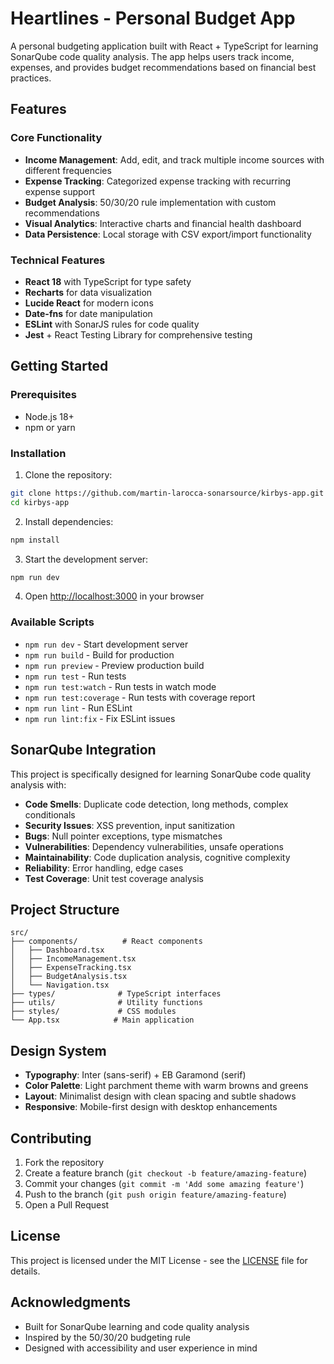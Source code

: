 # Heartlines - Personal Budget App

A personal budgeting application built with React + TypeScript for learning SonarQube code quality analysis. The app helps users track income, expenses, and provides budget recommendations based on financial best practices.

## Features

### Core Functionality
- **Income Management**: Add, edit, and track multiple income sources with different frequencies
- **Expense Tracking**: Categorized expense tracking with recurring expense support
- **Budget Analysis**: 50/30/20 rule implementation with custom recommendations
- **Visual Analytics**: Interactive charts and financial health dashboard
- **Data Persistence**: Local storage with CSV export/import functionality

### Technical Features
- **React 18** with TypeScript for type safety
- **Recharts** for data visualization
- **Lucide React** for modern icons
- **Date-fns** for date manipulation
- **ESLint** with SonarJS rules for code quality
- **Jest** + React Testing Library for comprehensive testing

## Getting Started

### Prerequisites
- Node.js 18+ 
- npm or yarn

### Installation

1. Clone the repository:
```bash
git clone https://github.com/martin-larocca-sonarsource/kirbys-app.git
cd kirbys-app
```

2. Install dependencies:
```bash
npm install
```

3. Start the development server:
```bash
npm run dev
```

4. Open [http://localhost:3000](http://localhost:3000) in your browser

### Available Scripts

- `npm run dev` - Start development server
- `npm run build` - Build for production
- `npm run preview` - Preview production build
- `npm run test` - Run tests
- `npm run test:watch` - Run tests in watch mode
- `npm run test:coverage` - Run tests with coverage report
- `npm run lint` - Run ESLint
- `npm run lint:fix` - Fix ESLint issues

## SonarQube Integration

This project is specifically designed for learning SonarQube code quality analysis with:

- **Code Smells**: Duplicate code detection, long methods, complex conditionals
- **Security Issues**: XSS prevention, input sanitization
- **Bugs**: Null pointer exceptions, type mismatches
- **Vulnerabilities**: Dependency vulnerabilities, unsafe operations
- **Maintainability**: Code duplication analysis, cognitive complexity
- **Reliability**: Error handling, edge cases
- **Test Coverage**: Unit test coverage analysis

## Project Structure

```
src/
├── components/          # React components
│   ├── Dashboard.tsx
│   ├── IncomeManagement.tsx
│   ├── ExpenseTracking.tsx
│   ├── BudgetAnalysis.tsx
│   └── Navigation.tsx
├── types/              # TypeScript interfaces
├── utils/              # Utility functions
├── styles/             # CSS modules
└── App.tsx            # Main application
```

## Design System

- **Typography**: Inter (sans-serif) + EB Garamond (serif)
- **Color Palette**: Light parchment theme with warm browns and greens
- **Layout**: Minimalist design with clean spacing and subtle shadows
- **Responsive**: Mobile-first design with desktop enhancements

## Contributing

1. Fork the repository
2. Create a feature branch (`git checkout -b feature/amazing-feature`)
3. Commit your changes (`git commit -m 'Add some amazing feature'`)
4. Push to the branch (`git push origin feature/amazing-feature`)
5. Open a Pull Request

## License

This project is licensed under the MIT License - see the [LICENSE](LICENSE) file for details.

## Acknowledgments

- Built for SonarQube learning and code quality analysis
- Inspired by the 50/30/20 budgeting rule
- Designed with accessibility and user experience in mind
